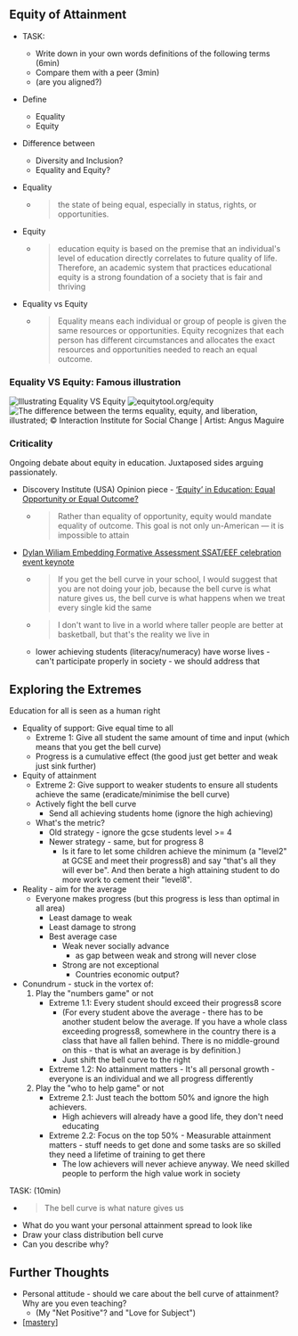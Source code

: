 Equity of Attainment
--------------------

* TASK: 
    * Write down in your own words definitions of the following terms (6min)
    * Compare them with a peer (3min)
    * (are you aligned?)

* Define
    * Equality
    * Equity
* Difference between
    * Diversity and Inclusion?
    * Equality and Equity?

* Equality
    * > the state of being equal, especially in status, rights, or opportunities.
* Equity
    * > education equity is based on the premise that an individual's level of education directly correlates to future quality of life. Therefore, an academic system that practices educational equity is a strong foundation of a society that is fair and thriving
* Equality vs Equity
    * > Equality means each individual or group of people is given the same resources or opportunities. Equity recognizes that each person has different circumstances and allocates the exact resources and opportunities needed to reach an equal outcome.



### Equality VS Equity: Famous illustration

![Illustrating Equality VS Equity](https://interactioninstitute.org/wp-content/uploads/2016/01/IISC_EqualityEquity.png)
![equitytool.org/equity](https://www.equitytool.org/wp-content/uploads/2015/06/Equity-vs-Equality-1024x670.png)
![The difference between the terms equality, equity, and liberation, illustrated; © Interaction Institute for Social Change | Artist: Angus Maguire](https://www.researchgate.net/profile/Shrehan-Lynch/publication/340777978/figure/fig1/AS:882312354988036@1587371066584/The-difference-between-the-terms-equality-equity-and-liberation-illustrated-C.png)

### Criticality

Ongoing debate about equity in education. Juxtaposed sides arguing passionately.

* Discovery Institute (USA) Opinion piece - [‘Equity’ in Education: Equal Opportunity or Equal Outcome?](https://www.discovery.org/education/2021/07/28/equity-in-education-equal-opportunity-or-equal-outcome/)
    * > Rather than equality of opportunity, equity would mandate equality of outcome. This goal is not only un-American — it is impossible to attain

* [Dylan Wiliam Embedding Formative Assessment SSAT/EEF celebration event keynote](https://youtu.be/zwGaG1b_T2w?t=172)
    * > If you get the bell curve in your school, I would suggest that you are not doing your job, because the bell curve is what nature gives us, the bell curve is what happens when we treat every single kid the same
    * > I don't want to live in a world where taller people are better at basketball, but that's the reality we live in
    * lower achieving students (literacy/numeracy) have worse lives - can't participate properly in society - we should address that


Exploring the Extremes
----------------------

Education for all is seen as a human right

* Equality of support: Give equal time to all
    * Extreme 1: Give all student the same amount of time and input (which means that you get the bell curve)
    * Progress is a cumulative effect (the good just get better and weak just sink further)
* Equity of attainment
    * Extreme 2: Give support to weaker students to ensure all students achieve the same (eradicate/minimise the bell curve)
    * Actively fight the bell curve
        * Send all achieving students home (ignore the high achieving)
    * What's the metric?
        * Old strategy - ignore the gcse students level >= 4
        * Newer strategy - same, but for progress 8
            * Is it fare to let some children achieve the minimum (a "level2" at GCSE and meet their progress8) and say "that's all they will ever be". And then berate a high attaining student to do more work to cement their "level8".
* Reality - aim for the average
    * Everyone makes progress (but this progress is less than optimal in all area)
        * Least damage to weak
        * Least damage to strong
        * Best average case
            * Weak never socially advance
                * as gap between weak and strong will never close
            * Strong are not exceptional
                * Countries economic output?
* Conundrum - stuck in the vortex of:
    1. Play the "numbers game" or not
        * Extreme 1.1: Every student should exceed their progress8 score
            * (For every student above the average - there has to be another student below the average. If you have a whole class exceeding progress8, somewhere in the country there is a class that have all fallen behind. There is no middle-ground on this - that is what an average is by definition.)
            * Just shift the bell curve to the right
        * Extreme 1.2: No attainment matters - It's all personal growth - everyone is an individual and we all progress differently
    2. Play the "who to help game" or not
        * Extreme 2.1: Just teach the bottom 50% and ignore the high achievers. 
            * High achievers will already have a good life, they don't need educating
        * Extreme 2.2: Focus on the top 50% - Measurable attainment matters - stuff needs to get done and some tasks are so skilled they need a lifetime of training to get there
            * The low achievers will never achieve anyway. We need skilled people to perform the high value work in society


TASK: (10min)
* > The bell curve is what nature gives us
* What do you want your personal attainment spread to look like
* Draw your class distribution bell curve
* Can you describe why?


Further Thoughts
----------------

* Personal attitude - should we care about the bell curve of attainment? Why are you even teaching?
    * (My "Net Positive"? and "Love for Subject")
* [[mastery]]



[//begin]: # "Autogenerated link references for markdown compatibility"
[mastery]: mastery.md "Mastery"
[//end]: # "Autogenerated link references"